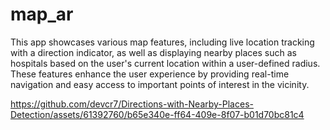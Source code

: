 # map_ar

This app showcases various map features, including live location tracking with a direction indicator, as well as displaying nearby places such as hospitals based on the user's current location within a user-defined radius. These features enhance the user experience by providing real-time navigation and easy access to important points of interest in the vicinity.


https://github.com/devcr7/Directions-with-Nearby-Places-Detection/assets/61392760/b65e340e-ff64-409e-8f07-b01d70bc81c4

